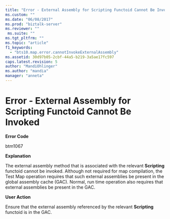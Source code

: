 ```yaml
---
title: "Error - External Assembly for Scripting Functoid Cannot Be Invoked | Microsoft Docs"
ms.custom: ""
ms.date: "06/08/2017"
ms.prod: "biztalk-server"
ms.reviewer: ""
 ms.suite: ""
ms.tgt_pltfrm: ""
ms.topic: "article"
f1_keywords: 
  - "bts10.map.error.cannotInvokeExternalAssembly"
ms.assetid: 30d97b05-2cbf-44a5-b219-3a5ae17fc597
caps.latest.revision: 5
author: "MandiOhlinger"
ms.author: "mandia"
manager: "anneta"
---
```

# Error - External Assembly for Scripting Functoid Cannot Be Invoked
**Error Code**  
  
 btm1067  
  
 **Explanation**  
  
 The external assembly method that is associated with the relevant **Scripting** functoid cannot be invoked. Although not required for map compilation, the Test Map operation requires that such external assemblies be present in the global assembly cache (GAC). Normal, run time operation also requires that external assemblies be present in the GAC.  
  
 **User Action**  
  
 Ensure that the external assembly referenced by the relevant **Scripting** functoid is in the GAC.
